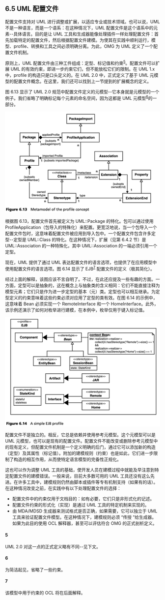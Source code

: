 ## 6.5 UML 配置文件
配置文件支持对 UML 进行调整或扩展，以适应专业或技术领域。也可以说，UML 不是一种语言，而是一个语系：在这种情况下，UML 配置文件是这个语系中的元素--具体语言。目的是让 UML 工具和生成器能像处理插件一样处理配置文件：首先加载特定的配置文件，然后根据配置文件建模。为使其在实践中顺利运行，模型、profile、转换和工具之间必须明确分离。为此，OMG 为 UML 定义了一个配置文件机制。

原则上，UML 配置文件由三种工件组成：定型、标记值和约束<sup>[5](#5)</sup>。配置文件可以扩展 UML 的有效约束，即进一步约束它们，但不能放松它们的限制。在 UML 1.x 中，profile 的构造只是口头定义的。在 UML 2.0 中，正式定义了基于 UML 元模型的配置文件概念。在这里，我们还可以找到上一节提到的扩展概念的定义。

图 6.13 显示了 UML 2.0 规范中配置文件定义的元模型--它本身就是元模型的一个例子。我们省略了明确标记每个元素的命名空间，因为这都是 UML 元模型<sup>[6](#6)</sup>的一部分。

![Figure 6.13](../img/f6.13.png)

根据图 6.13，配置文件首先被定义为 UML::Package 的特化。包可以通过使用 ProfileApplication（包导入的特殊化）来配置。更宽泛地说，当一个包导入一个配置文件包时，这意味着配置文件被应用到导入包中。一个配置文件包含许多定型--定型是 UML::Class 的特化。在这种情况下，扩展（见第 6.4.2 节）是 UML::Association 的一种特殊化，其中 UML::Association 的一端必须引用一个定型。

现在，UML 提供了通过 UML 表达配置文件的语言选项，也提供了在应用模型中使用配置文件的语言选项。图 6.14 显示了 EJB<sup>[7](#7)</sup> 配置文件的定义（极其简化）。

经过上面的解释，该图应该不言自明了。不过，在此还应提及一些有趣的方面。一方面，定型可以是抽象的，这在概念上与抽象类的含义相同：它们不能直接注释为模型元素；它们只是作为进一步定型的基本（元）类。定型也可以相互继承。为定型定义的约束意味着这些约束必须对应用了定型的类有效。在图 6.14 的示例中，这意味着 Bean 必须实现一个 RemoteInterface 和一个 HomeInterface。此外，该示例还演示了如何对枚举进行建模，在本例中，枚举仅用于键入标记值。

![Figure 6.14](../img/f6.14.png)

配置文件不是独立的。相反，它总是依赖并使用参考元模型。这个元模型可以是 UML 元模型，也可以是现有的配置文件。配置文件不能改变或删除参考元模型中的现有定义，但配置文件机制是一个定义明确的后门，通过它可以添加新的构造（定型）及其属性（标记值）。附加的建模规则（约束）也是如此，它们进一步限制了构造的相互作用，从而使特定语言模型的完备性正规化。

这也可以作为调整 UML 工具的基础，使开发人员在建模过程中就能及早注意到特定配置文件的建模错误。一般来说，目前大多数可用的 UML 工具还没有这么先进。在许多工具中，建模规则仍然由脚本或插件等专有机制支持（如果有的话）。在这种情况改变之前，在实践中有以下处理配置文件的选择：

* 配置文件中的约束仅用于文档目的：如有必要，它们只是非形式化的记述。
* 配置文件约束的形式化（实现）是通过 UML 工具的特定机制来实现的。
* 由 MDA/MDSD 生成器来测试格式是否正确，如果需要，它可以独立于 UML 工具来验证配置文件模型。在这种情况下，建模规则必须 “传授 ”给生成器。如果为此目的使用 OCL 解释器，甚至可以评估符合 OMG 的正式剖析定义。

#### 5
UML 2.0 对这一点的正式定义略有不同--见下文。

#### 6
为简洁起见，省略了一些约束。

#### 7
该模型中用于约束的 OCL 将在后面解释。
